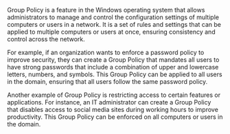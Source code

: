 

Group Policy is a feature in the Windows operating system that allows administrators to manage and control the configuration settings of multiple computers or users in a network. It is a set of rules and settings that can be applied to multiple computers or users at once, ensuring consistency and control across the network.

For example, if an organization wants to enforce a password policy to improve security, they can create a Group Policy that mandates all users to have strong passwords that include a combination of upper and lowercase letters, numbers, and symbols. This Group Policy can be applied to all users in the domain, ensuring that all users follow the same password policy.

Another example of Group Policy is restricting access to certain features or applications. For instance, an IT administrator can create a Group Policy that disables access to social media sites during working hours to improve productivity. This Group Policy can be enforced on all computers or users in the domain.
